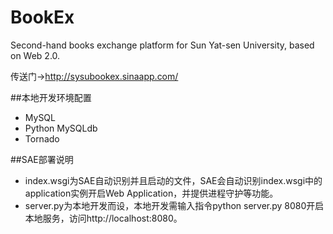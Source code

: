 BookEx
======

Second-hand books exchange platform for Sun Yat-sen University, based on Web 2.0.

传送门-><a href="http://sysubookex.sinaapp.com/">http://sysubookex.sinaapp.com/</a>

##本地开发环境配置
- MySQL
- Python MySQLdb
- Tornado 

##SAE部署说明
- index.wsgi为SAE自动识别并且启动的文件，SAE会自动识别index.wsgi中的application实例开启Web Application，并提供进程守护等功能。
- server.py为本地开发而设，本地开发需输入指令python server.py 8080开启本地服务，访问http://localhost:8080。